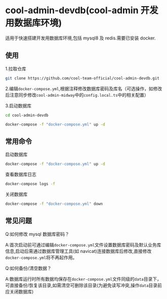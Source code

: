# cool-admin-devdb(cool-admin 开发用数据库环境)

适用于快速搭建开发用数据库环境,包括 mysql8 及 redis.需要已安装 docker.

## 使用

1.拉取仓库

```sh
git clone https://github.com/cool-team-official/cool-admin-devdb.git
```

2.编辑`docker-compose.yml`,根据注释修改数据库密码及库名（可选操作，如修改后注意同步修改`cool-admin-midway`中的`config.local.ts`中的相关配置）

3.启动数据库

```sh
cd cool-admin-devdb

docker-compose -f "docker-compose.yml" up -d
```

## 常用命令

启动数据库

```sh
docker-compose -f "docker-compose.yml" up -d
```

查看数据库日志

```sh
docker-compose logs -f
```

关闭数据库

```sh
docker-compose -f "docker-compose.yml" down
```

## 常见问题

Q:如何修改 mysql 数据库密码？

A:首次启动前可通过编辑`docker-compose.yml`文件设置数据库密码及默认业务库信息,启动后需通过数据库管理工具(如 navicat)连接数据库后修改,直接修改`docker-compose.yml`将不再起作用。

Q:如何备份/清空数据？

A:数据库运行时所有数据均保存在`docker-compose.yml`文件同级的`data`目录下，可直接备份/恢复该目录,如需清空可删除该目录(为避免读写冲突,操作`data`目录前应关闭数据库)
